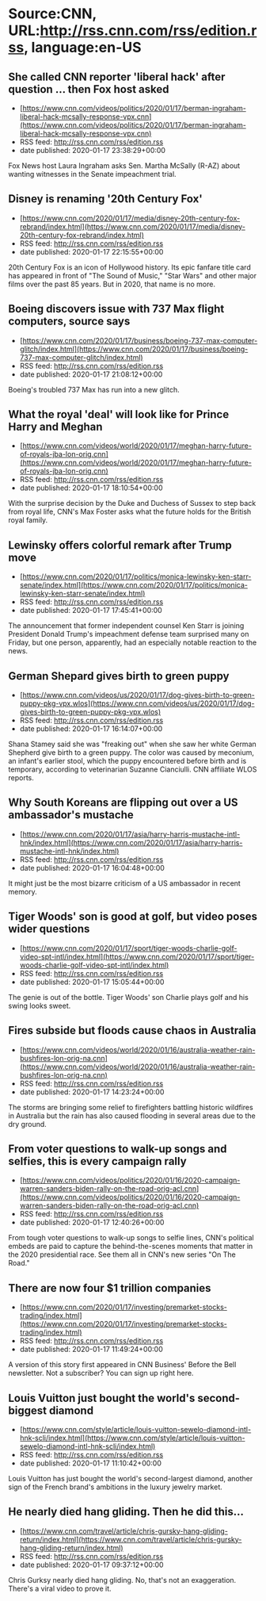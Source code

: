 # Source:CNN, URL:http://rss.cnn.com/rss/edition.rss, language:en-US

## She called CNN reporter 'liberal hack' after question ... then Fox host asked
 - [https://www.cnn.com/videos/politics/2020/01/17/berman-ingraham-liberal-hack-mcsally-response-vpx.cnn](https://www.cnn.com/videos/politics/2020/01/17/berman-ingraham-liberal-hack-mcsally-response-vpx.cnn)
 - RSS feed: http://rss.cnn.com/rss/edition.rss
 - date published: 2020-01-17 23:38:29+00:00

Fox News host Laura Ingraham asks Sen. Martha McSally (R-AZ) about wanting witnesses in the Senate impeachment trial.

## Disney is renaming '20th Century Fox'
 - [https://www.cnn.com/2020/01/17/media/disney-20th-century-fox-rebrand/index.html](https://www.cnn.com/2020/01/17/media/disney-20th-century-fox-rebrand/index.html)
 - RSS feed: http://rss.cnn.com/rss/edition.rss
 - date published: 2020-01-17 22:15:55+00:00

20th Century Fox is an icon of Hollywood history. Its epic fanfare title card has appeared in front of "The Sound of Music," "Star Wars" and other major films over the past 85 years. But in 2020, that name is no more.

## Boeing discovers issue with 737 Max flight computers, source says
 - [https://www.cnn.com/2020/01/17/business/boeing-737-max-computer-glitch/index.html](https://www.cnn.com/2020/01/17/business/boeing-737-max-computer-glitch/index.html)
 - RSS feed: http://rss.cnn.com/rss/edition.rss
 - date published: 2020-01-17 21:08:12+00:00

Boeing's troubled 737 Max has run into a new glitch.

## What the royal 'deal' will look like for Prince Harry and Meghan
 - [https://www.cnn.com/videos/world/2020/01/17/meghan-harry-future-of-royals-jba-lon-orig.cnn](https://www.cnn.com/videos/world/2020/01/17/meghan-harry-future-of-royals-jba-lon-orig.cnn)
 - RSS feed: http://rss.cnn.com/rss/edition.rss
 - date published: 2020-01-17 18:10:54+00:00

With the surprise decision by the Duke and Duchess of Sussex to step back from royal life, CNN's Max Foster asks what the future holds for the British royal family.

## Lewinsky offers colorful remark after Trump move
 - [https://www.cnn.com/2020/01/17/politics/monica-lewinsky-ken-starr-senate/index.html](https://www.cnn.com/2020/01/17/politics/monica-lewinsky-ken-starr-senate/index.html)
 - RSS feed: http://rss.cnn.com/rss/edition.rss
 - date published: 2020-01-17 17:45:41+00:00

The announcement that former independent counsel Ken Starr is joining President Donald Trump's impeachment defense team surprised many on Friday, but one person, apparently, had an especially notable reaction to the news.

## German Shepard gives birth to green puppy
 - [https://www.cnn.com/videos/us/2020/01/17/dog-gives-birth-to-green-puppy-pkg-vpx.wlos](https://www.cnn.com/videos/us/2020/01/17/dog-gives-birth-to-green-puppy-pkg-vpx.wlos)
 - RSS feed: http://rss.cnn.com/rss/edition.rss
 - date published: 2020-01-17 16:14:07+00:00

Shana Stamey said she was "freaking out" when she saw her white German Shepherd give birth to a green puppy. The color was caused by meconium, an infant's earlier stool, which the puppy encountered before birth and is temporary, according to veterinarian Suzanne Cianciulli. CNN affiliate WLOS reports.

## Why South Koreans are flipping out over a US ambassador's mustache
 - [https://www.cnn.com/2020/01/17/asia/harry-harris-mustache-intl-hnk/index.html](https://www.cnn.com/2020/01/17/asia/harry-harris-mustache-intl-hnk/index.html)
 - RSS feed: http://rss.cnn.com/rss/edition.rss
 - date published: 2020-01-17 16:04:48+00:00

It might just be the most bizarre criticism of a US ambassador in recent memory.

## Tiger Woods' son is good at golf, but video poses wider questions
 - [https://www.cnn.com/2020/01/17/sport/tiger-woods-charlie-golf-video-spt-intl/index.html](https://www.cnn.com/2020/01/17/sport/tiger-woods-charlie-golf-video-spt-intl/index.html)
 - RSS feed: http://rss.cnn.com/rss/edition.rss
 - date published: 2020-01-17 15:05:44+00:00

The genie is out of the bottle. Tiger Woods' son Charlie plays golf and his swing looks sweet.

## Fires subside but floods cause chaos in Australia
 - [https://www.cnn.com/videos/world/2020/01/16/australia-weather-rain-bushfires-lon-orig-na.cnn](https://www.cnn.com/videos/world/2020/01/16/australia-weather-rain-bushfires-lon-orig-na.cnn)
 - RSS feed: http://rss.cnn.com/rss/edition.rss
 - date published: 2020-01-17 14:23:24+00:00

The storms are bringing some relief to firefighters battling historic wildfires in Australia but the rain has also caused flooding in several areas due to the dry ground.

## From voter questions to walk-up songs and selfies, this is every campaign rally
 - [https://www.cnn.com/videos/politics/2020/01/16/2020-campaign-warren-sanders-biden-rally-on-the-road-orig-acl.cnn](https://www.cnn.com/videos/politics/2020/01/16/2020-campaign-warren-sanders-biden-rally-on-the-road-orig-acl.cnn)
 - RSS feed: http://rss.cnn.com/rss/edition.rss
 - date published: 2020-01-17 12:40:26+00:00

From tough voter questions to walk-up songs to selfie lines, CNN's political embeds are paid to capture the behind-the-scenes moments that matter in the 2020 presidential race. See them all in CNN's new series "On The Road."

## There are now four $1 trillion companies
 - [https://www.cnn.com/2020/01/17/investing/premarket-stocks-trading/index.html](https://www.cnn.com/2020/01/17/investing/premarket-stocks-trading/index.html)
 - RSS feed: http://rss.cnn.com/rss/edition.rss
 - date published: 2020-01-17 11:49:24+00:00

A version of this story first appeared in CNN Business' Before the Bell newsletter. Not a subscriber? You can sign up right here.

## Louis Vuitton just bought the world's second-biggest diamond
 - [https://www.cnn.com/style/article/louis-vuitton-sewelo-diamond-intl-hnk-scli/index.html](https://www.cnn.com/style/article/louis-vuitton-sewelo-diamond-intl-hnk-scli/index.html)
 - RSS feed: http://rss.cnn.com/rss/edition.rss
 - date published: 2020-01-17 11:10:42+00:00

Louis Vuitton has just bought the world's second-largest diamond, another sign of the French brand's ambitions in the luxury jewelry market.

## He nearly died hang gliding. Then he did this...
 - [https://www.cnn.com/travel/article/chris-gursky-hang-gliding-return/index.html](https://www.cnn.com/travel/article/chris-gursky-hang-gliding-return/index.html)
 - RSS feed: http://rss.cnn.com/rss/edition.rss
 - date published: 2020-01-17 09:37:12+00:00

Chris Gurksy nearly died hang gliding. No, that's not an exaggeration. There's a viral video to prove it.

